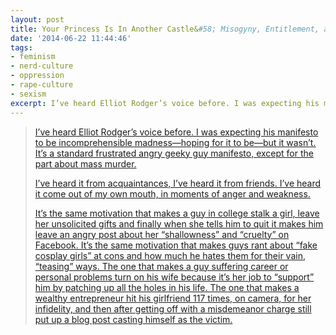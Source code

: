 ```yaml
---
layout: post
title: Your Princess Is In Another Castle&#58; Misogyny, Entitlement, and Nerds
date: '2014-06-22 11:44:46'
tags:
- feminism
- nerd-culture
- oppression
- rape-culture
- sexism
excerpt: I’ve heard Elliot Rodger’s voice before. I was expecting his manifesto to be incomprehensible madness—hoping for it to be—but it wasn’t. It’s a standard frustrated angry geeky guy manifesto, except for the part about mass murder.
---
```



> [I’ve heard Elliot Rodger’s voice before. I was expecting his manifesto to be incomprehensible madness—hoping for it to be—but it wasn’t. It’s a standard frustrated angry geeky guy manifesto, except for the part about mass murder.](http://www.thedailybeast.com/articles/2014/05/27/your-princess-is-in-another-castle-misogyny-entitlement-and-nerds.html)
> 
> [I’ve heard it from acquaintances, I’ve heard it from friends. I’ve heard it come out of my own mouth, in moments of anger and weakness.](http://www.thedailybeast.com/articles/2014/05/27/your-princess-is-in-another-castle-misogyny-entitlement-and-nerds.html)
> 
> [It’s the same motivation that makes a guy in college stalk a girl, leave her unsolicited gifts and finally when she tells him to quit it makes him leave an angry post about her “shallowness” and “cruelty” on Facebook. It’s the same motivation that makes guys rant about “fake cosplay girls” at cons and how much he hates them for their vain, “teasing” ways. The one that makes a guy suffering career or personal problems turn on his wife because it’s her job to “support” him by patching up all the holes in his life. The one that makes a wealthy entrepreneur hit his girlfriend 117 times, on camera, for her infidelity, and then after getting off with a misdemeanor charge still put up a blog post casting himself as the victim.](http://www.thedailybeast.com/articles/2014/05/27/your-princess-is-in-another-castle-misogyny-entitlement-and-nerds.html)


